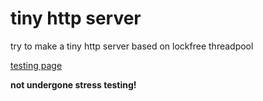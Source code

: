 # tiny http server

try to make a tiny http server based on lockfree threadpool

[testing page](http://www.howard97.top)

**not undergone stress testing!**
